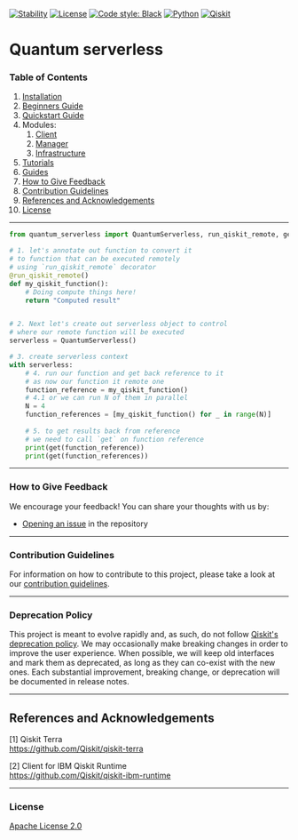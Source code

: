 [![Stability](https://img.shields.io/badge/stability-alpha-f4d03f.svg)](https://github.com/Qiskit-Extensions/quantum-serverless/releases)
[![License](https://img.shields.io/github/license/qiskit-community/quantum-prototype-template?label=License)](https://github.com/qiskit-community/quantum-prototype-template/blob/main/LICENSE.txt)
[![Code style: Black](https://img.shields.io/badge/Code%20style-Black-000.svg)](https://github.com/psf/black)
[![Python](https://img.shields.io/badge/Python-3.7%20%7C%203.8%20%7C%203.9%20%7C%203.10-informational)](https://www.python.org/)
[![Qiskit](https://img.shields.io/badge/Qiskit-%E2%89%A5%200.39.0-6133BD)](https://github.com/Qiskit/qiskit)

# Quantum serverless

### Table of Contents

1. [Installation](INSTALL.md)
2. [Beginners Guide](docs/beginners_guide.md)
3. [Quickstart Guide](docs/quickstart_guide.md)
4. Modules:
   1. [Client](./client)
   2. [Manager](./manager)
   3. [Infrastructure](./infrastructure)
5. [Tutorials](docs/tutorials/)
6. [Guides](docs/guides/)
7. [How to Give Feedback](#how-to-give-feedback)
8. [Contribution Guidelines](#contribution-guidelines)
9. [References and Acknowledgements](#references-and-acknowledgements)
10. [License](#license)

----------------------------------------------------------------------------------------------------

```python
from quantum_serverless import QuantumServerless, run_qiskit_remote, get

# 1. let's annotate out function to convert it 
# to function that can be executed remotely
# using `run_qiskit_remote` decorator
@run_qiskit_remote()
def my_qiskit_function():
    # Doing compute things here!
    return "Computed result"


# 2. Next let's create out serverless object to control 
# where our remote function will be executed
serverless = QuantumServerless()

# 3. create serverless context 
with serverless:
    # 4. run our function and get back reference to it
    # as now our function it remote one
    function_reference = my_qiskit_function()
    # 4.1 or we can run N of them in parallel
    N = 4
    function_references = [my_qiskit_function() for _ in range(N)]
    
    # 5. to get results back from reference 
    # we need to call `get` on function reference
    print(get(function_reference))
    print(get(function_references))
```

----------------------------------------------------------------------------------------------------

### How to Give Feedback

We encourage your feedback! You can share your thoughts with us by:
- [Opening an issue](https://github.com/Qiskit-Extensions/quantum-serverless/issues) in the repository


----------------------------------------------------------------------------------------------------

### Contribution Guidelines

For information on how to contribute to this project, please take a look at our [contribution guidelines](CONTRIBUTING.md).

----------------------------------------------------------------------------------------------------

### Deprecation Policy

This project is meant to evolve rapidly and, as such, do not follow [Qiskit's deprecation policy](https://qiskit.org/documentation/contributing_to_qiskit.html#deprecation-policy).  We may occasionally make breaking changes in order to improve the user experience.  When possible, we will keep old interfaces and mark them as deprecated, as long as they can co-exist with the new ones.  Each substantial improvement, breaking change, or deprecation will be documented in release notes.


----------------------------------------------------------------------------------------------------

## References and Acknowledgements
[1] Qiskit Terra \
    https://github.com/Qiskit/qiskit-terra

[2] Client for IBM Qiskit Runtime \
    https://github.com/Qiskit/qiskit-ibm-runtime


----------------------------------------------------------------------------------------------------

### License
[Apache License 2.0](LICENSE.txt)
